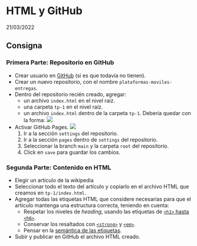 # HTML y GitHub

21/03/2022

## Consigna

### Primera Parte: Repositorio en GitHub

- Crear usuario en [GitHub](https://github.com) (si es que todavía no tienen).
- Crear un nuevo repositorio, con el nombre `plataformas-moviles-entregas`.
- Dentro del repositorio recién creado, agregar:
  - un archivo `index.html` en el nivel raíz.
  - una carpeta `tp-1` en el nivel raíz.
  - un archivo `index.html` dentro de la carpeta `tp-1`. Debería quedar con la forma: ![](/img/tp-1-repositorio.png)
- Activar GitHub Pages. ![](/img/tp-1-pages.png)
  1. Ir a la sección `settings` del repositorio.
  2. Ir a la sección `pages` dentro de `settings` del repositorio.
  3. Seleccionar la branch `main` y la carpeta `root` del repositorio.
  4. Click en `save` para guardar los cambios.

### Segunda Parte: Contenido en HTML

- Elegir un artículo de la wikipedia
- Seleccionar todo el texto del artículo y copiarlo en el archivo HTML que creamos en `tp-1/index.html`.
- Agregar todas las etiquetas HTML que considere necesarias para que el artículo mantenga una estructura correcta, teniendo en cuenta:
  - Respetar los niveles de _heading_, usando las etiquetas de [`<h1>` hasta `<h6>`](https://developer.mozilla.org/es/docs/Web/HTML/Element/Heading_Elements).
  - Conservar los resaltados con [`<strong>`](https://developer.mozilla.org/es/docs/Web/HTML/Element/strong) y [`<em>`](https://developer.mozilla.org/es/docs/Web/HTML/Element/em).
  - Pensar en la [semántica de las etiquetas](https://es.wikipedia.org/wiki/HTML_semántico).
- Subir y publicar en GitHub el archivo HTML creado.
